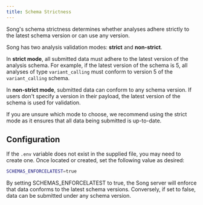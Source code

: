 ```yaml
---
title: Schema Strictness
---
```


Song's schema strictness determines whether analyses adhere strictly to the latest schema version or can use any version. 

Song has two analysis validation modes: **strict** and **non-strict**. 

In **strict mode**, all submitted data must adhere to the latest version of the analysis schema. For example, if the latest version of the schema is 5, all analyses of type `variant_calling` must conform to version 5 of the `variant_calling` schema. 

In **non-strict mode**, submitted data can conform to any schema version. If users don't specify a version in their payload, the latest version of the schema is used for validation.

<Note title="Deployment Tip">If you are unsure which mode to choose, we recommend using the strict mode as it ensures that all data being submitted is up-to-date.</Note>

## Configuration 

If the `.env` variable does not exist in the supplied file, you may need to create one. Once located or created, set the following value as desired:

```bash
SCHEMAS_ENFORCELATEST=true
```

By setting SCHEMAS_ENFORCELATEST to true, the Song server will enforce that data conforms to the latest schema versions. Conversely, if set to false, data can be submitted under any schema version.
